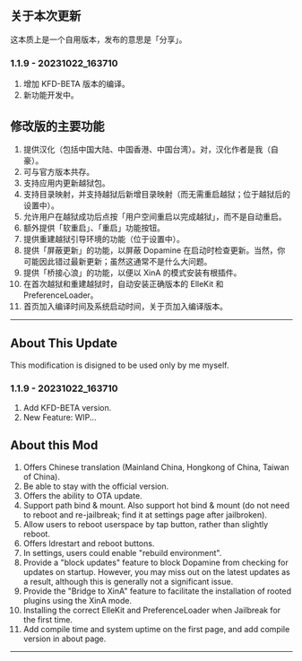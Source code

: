 ## 关于本次更新

这本质上是一个自用版本，发布的意思是「分享」。

### 1.1.9 - 20231022_163710

1. 增加 KFD-BETA 版本的编译。
2. 新功能开发中。

## 修改版的主要功能

1. 提供汉化（包括中国大陆、中国香港、中国台湾）。对，汉化作者是我（自豪）。
2. 可与官方版本共存。
3. 支持应用内更新越狱包。
4. 支持目录映射，并支持越狱后新增目录映射（而无需重启越狱；位于越狱后的设置中）。
5. 允许用户在越狱成功后点按「用户空间重启以完成越狱」，而不是自动重启。
6. 额外提供「软重启」、「重启」功能按钮。
7. 提供重建越狱引导环境的功能（位于设置中）。
8. 提供「屏蔽更新」的功能，以屏蔽 Dopamine 在启动时检查更新。当然，你可能因此错过最新更新；虽然这通常不是什么大问题。
9. 提供「桥接心浪」的功能，以便以 XinA 的模式安装有根插件。
10. 在首次越狱和重建越狱时，自动安装正确版本的 ElleKit 和 PreferenceLoader。
11. 首页加入编译时间及系统启动时间，关于页加入编译版本。

------

## About This Update

This modification is disigned to be used only by me myself.

### 1.1.9 - 20231022_163710

1. Add KFD-BETA version.
2. New Feature: WIP...

## About this Mod

1. Offers Chinese translation (Mainland China, Hongkong of China, Taiwan of China).
2. Be able to stay with the official version.
3. Offers the ability to OTA update.
4. Support path bind & mount. Also support hot bind & mount (do not need to reboot and re-jailbreak; find it at settings page after jailbroken).
5. Allow users to reboot userspace by tap button, rather than slightly reboot.
6. Offers ldrestart and reboot buttons.
7. In settings, users could enable "rebuild environment".
8. Provide a "block updates" feature to block Dopamine from checking for updates on startup. However, you may miss out on the latest updates as a result, although this is generally not a significant issue.
9. Provide the "Bridge to XinA" feature to facilitate the installation of rooted plugins using the XinA mode.
10. Installing the correct ElleKit and PreferenceLoader when Jailbreak for the first time.
11. Add compile time and system uptime on the first page, and add compile version in about page.

------
